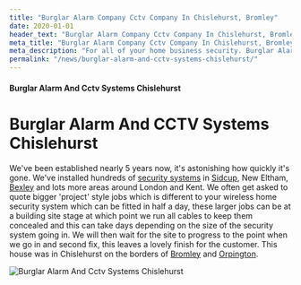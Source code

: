 ```yaml
---
title: "Burglar Alarm Company Cctv Company In Chislehurst, Bromley"
date: 2020-01-01
header_text: "Burglar Alarm Company Cctv Company In Chislehurst, Bromley"
meta_title: "Burglar Alarm Company Cctv Company In Chislehurst, Bromley"
meta_description: "For all of your home business security. Burglar Alarm Servicing, Burglar Alarm Installation, Alarm Battery and CCTV in Chislehurst, Bromley call 020 8302 4065"
permalink: "/news/burglar-alarm-and-cctv-systems-chislehurst/"
---
```


#### Burglar Alarm And Cctv Systems Chislehurst

# Burglar Alarm And CCTV Systems Chislehurst 

We\'ve been established nearly 5 years now, it\'s astonishing how quickly it\'s gone. We\'ve installed hundreds of [security systems](/categories/burglar-alarms/) in [Sidcup](/pages/sidcup/), New Eltham, [Bexley](/pages/bexley/) and lots more areas around London and Kent. We often get asked to quote bigger \'project\' style jobs which is different to your wireless home security system which can be fitted in half a day, these larger jobs can be at a building site stage at which point we run all cables to keep them concealed and this can take days depending on the size of the security system going in. We will then wait for the site to progress to the point when we go in and second fix, this leaves a lovely finish for the customer. This house was in Chislehurst on the borders of [Bromley](/pages/bromley/) and [Orpington](/pages/orpington/).

![Burglar Alarm And Cctv Systems Chislehurst](https://res.cloudinary.com/kbs/image/upload/z3lxvjze4mjv5v6op5rw.jpg)